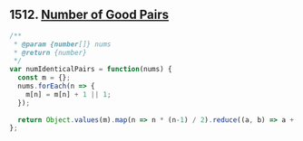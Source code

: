 ## 1512. [Number of Good Pairs](https://leetcode.com/problems/number-of-good-pairs/)


```javascript
/**
 * @param {number[]} nums
 * @return {number}
 */
var numIdenticalPairs = function(nums) {
  const m = {};
  nums.forEach(n => {
    m[n] = m[n] + 1 || 1;
  });
  
  return Object.values(m).map(n => n * (n-1) / 2).reduce((a, b) => a + b);
};
```
